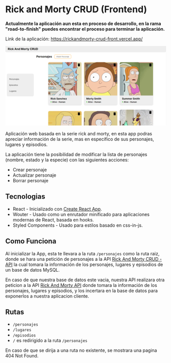 # Rick and Morty CRUD (Frontend)
**Actualmente la aplicación aun esta en proceso de desarrollo, en la rama "road-to-finish" puedes encontrar el proceso para terminar la aplicación.**

Link de la aplicación: https://rickandmorty-crud-front.vercel.app/

![This is a alt text.](./src/assets/images/app-screenshot.PNG "Rick And Morty CRUD - Frontend App")

Aplicación web basada en la serie rick and morty, en esta app podras apreciar información de la serie, mas en especifico de sus personajes, lugares y episodios.

La aplicación tiene la posibilidad de modificar la lista de personajes (nombre, estado y la especie) con las siguientes acciones:

- Crear personaje
- Actualizar personaje
- Borrar personaje

## Tecnologias

- React - Inicializado con [Create React App](https://github.com/facebook/create-react-app).
- Wouter - Usado como un enrutador minificado para aplicaciones modernas de React, basada en hooks.
- Styled Components - Usado para estilos basado en css-in-js.

## Como Funciona

Al inicializar la App, esta te llevara a la ruta ```/personajes``` como la ruta raiz, donde se hara una petición de personajes a la API [Rick And Morty CRUD - API](https://github.com/ScriptKev/rickandmorty-crud-api) la cual tomara la información de los personajes, lugares y episodios de un base de datos MySQL.

En caso de que nuestra base de datos este vacia, nuestra API realizara otra peticion a la API [Rick And Morty API](https://rickandmortyapi.com) donde tomara la información de los personajes, lugares y episodios, y los incertara en la base de datos para exponerlos a nuestra aplicacion cliente.

## Rutas

- ```/personajes```
- ```/lugares```
- ```/episodios```
- ```/``` es redirigido a la ruta ```/personajes```

En caso de que se dirija a una ruta no existente, se mostrara una pagina 404 Not Found.
